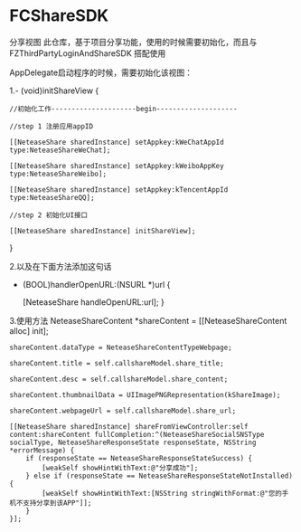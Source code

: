 # FCShareSDK
分享视图
此仓库，基于项目分享功能，使用的时候需要初始化，而且与FZThirdPartyLoginAndShareSDK 搭配使用


AppDelegate启动程序的时候，需要初始化该视图：

1.- (void)initShareView
{

    //初始化工作---------------------begin--------------------
    
    //step 1 注册应用appID
    
    [[NeteaseShare sharedInstance] setAppkey:kWeChatAppId type:NeteaseShareWeChat];
    
    [[NeteaseShare sharedInstance] setAppkey:kWeiboAppKey type:NeteaseShareWeibo];
    
    [[NeteaseShare sharedInstance] setAppkey:kTencentAppId type:NeteaseShareQQ];
    
    //step 2 初始化UI接口
    
    [[NeteaseShare sharedInstance] initShareView];
    
}


2.以及在下面方法添加这句话
- (BOOL)handlerOpenURL:(NSURL *)url {
    
    [NeteaseShare handleOpenURL:url];
}

3.使用方法
  NeteaseShareContent *shareContent = [[NeteaseShareContent alloc] init];
  
    shareContent.dataType = NeteaseShareContentTypeWebpage;
    
    shareContent.title = self.callshareModel.share_title;
    
    shareContent.desc = self.callshareModel.share_content;
    
    shareContent.thumbnailData = UIImagePNGRepresentation(kShareImage);
    
    shareContent.webpageUrl = self.callshareModel.share_url;
    
    [[NeteaseShare sharedInstance] shareFromViewController:self content:shareContent fullCompletion:^(NeteaseShareSocialSNSType socialType, NeteaseShareResponseState responseState, NSString *errorMessage) {
        if (responseState == NeteaseShareResponseStateSuccess) {
            [weakSelf showHintWithText:@"分享成功"];
        } else if (responseState == NeteaseShareResponseStateNotInstalled) {
            [weakSelf showHintWithText:[NSString stringWithFormat:@"您的手机不支持分享到该APP"]];
        }
    }];
    
